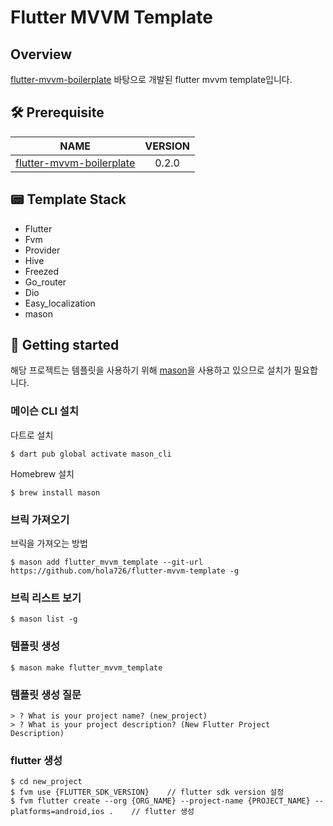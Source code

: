 # Flutter MVVM Template

## Overview
[flutter-mvvm-boilerplate](https://github.com/hola726/flutter-mvvm-boilerplate) 바탕으로 개발된 flutter mvvm template입니다.

## 🛠 Prerequisite

|             NAME             | VERSION |
|:----------------------------:|:-------:|
| [flutter-mvvm-boilerplate](https://github.com/hola726/flutter-mvvm-boilerplate) |  0.2.0  |


## 📟 Template Stack

- Flutter
- Fvm
- Provider
- Hive
- Freezed
- Go_router
- Dio
- Easy_localization
- mason

## 🚀 Getting started
해당 프로젝트는 템플릿을 사용하기 위해 [mason](https://github.com/felangel/mason/tree/master/packages/mason_cli#readme)을 사용하고 있으므로 설치가 필요합니다.

### 메이슨 CLI 설치
다트로 설치
``` shell
$ dart pub global activate mason_cli
```

Homebrew 설치
```shell
$ brew install mason
```
### 브릭 가져오기

브릭을 가져오는 방법
``` shell
$ mason add flutter_mvvm_template --git-url https://github.com/hola726/flutter-mvvm-template -g
```

### 브릭 리스트 보기
```shell
$ mason list -g
```

### 템플릿 생성
```shell
$ mason make flutter_mvvm_template
```

### 템플릿 생성 질문
```shell
> ? What is your project name? (new_project)
> ? What is your project description? (New Flutter Project Description)
```
### flutter 생성
``` shell
$ cd new_project
$ fvm use {FLUTTER_SDK_VERSION}    // flutter sdk version 설정
$ fvm flutter create --org {ORG_NAME} --project-name {PROJECT_NAME} --platforms=android,ios .    // flutter 생성
```
